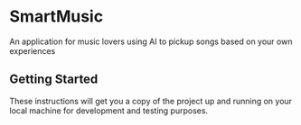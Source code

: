 # SmartMusic
An application for music lovers using AI to pickup songs based on your own experiences

## Getting Started
These instructions will get you a copy of the project up and running on your local machine for development and testing purposes.
<ul>
</ul>